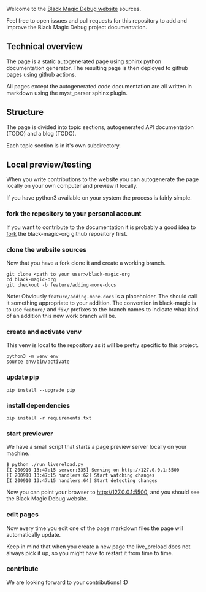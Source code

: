 Welcome to the [Black Magic Debug website](https://black-magic.org) sources.

Feel free to open issues and pull requests for this repository to add and
improve the Black Magic Debug project documentation.

## Technical overview

The page is a static autogenerated page using sphinx python documentation
generator. The resulting page is then deployed to github pages using github
actions.

All pages except the autogenerated code documentation are all written in
markdown using the myst_parser sphinx plugin.

## Structure

The page is divided into topic sections, autogenerated API documentation (TODO)
and a blog (TODO).

Each topic section is in it's own subdirectory.

## Local preview/testing

When you write contributions to the website you can autogenerate the page
locally on your own computer and preview it locally.

If you have python3 available on your system the process is fairly simple.

### fork the repository to your personal account
If you want to contribute to the documentation it is probably a good idea to
[fork](https://docs.github.com/en/get-started/quickstart/fork-a-repo) the
black-magic-org github repository first.

### clone the website sources
Now that you have a fork clone it and create a working branch.
```
git clone <path to your user>/black-magic-org
cd black-magic-org
git checkout -b feature/adding-more-docs
```
Note: Obviously `feature/adding-more-docs` is a placeholder. The should call it
something appropriate to your addition. The convention in black-magic is to use
`feature/` and `fix/` prefixes to the branch names to indicate what kind of an
addition this new work branch will be.

### create and activate venv
This venv is local to the repository as it will be pretty specific to this
project.
```
python3 -m venv env
source env/bin/activate
```

### update pip
```
pip install --upgrade pip
```

### install dependencies
```
pip install -r requirements.txt
```

### start previewer
We have a small script that starts a page preview server locally on your
machine.
```
$ python ./run_livereload.py
[I 200910 13:47:15 server:335] Serving on http://127.0.0.1:5500
[I 200910 13:47:15 handlers:62] Start watching changes
[I 200910 13:47:15 handlers:64] Start detecting changes
```

Now you can point your browser to http://127.0.0.1:5500, and you should see the
Black Magic Debug website.

### edit pages

Now every time you edit one of the page markdown files the page will
automatically update.

Keep in mind that when you create a new page the live_preload does not always
pick it up, so you might have to restart it from time to time.

### contribute
We are looking forward to your contributions! :D
